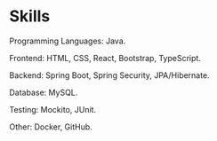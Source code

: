 # **Skills**

Programming Languages: Java.

Frontend: HTML, CSS, React, Bootstrap, TypeScript.

Backend: Spring Boot, Spring Security, JPA/Hibernate.

Database: MySQL.

Testing: Mockito, JUnit.

Other: Docker, GitHub.
